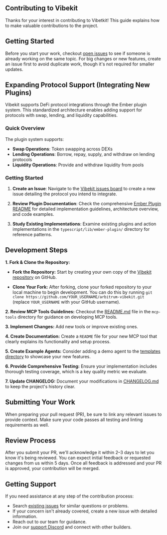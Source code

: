 ## Contributing to Vibekit

Thanks for your interest in contributing to Vibetkit! This guide explains how to make valuable contributions to the project.

## Getting Started

Before you start your work, checkout [open issues](https://github.com/EmberAGI/arbitrum-vibekit/issues) to see if someone is already working on the same topic. For big changes or new features, create an issue first to avoid duplicate work, though it's not required for smaller updates.

## Expanding Protocol Support (Integrating New Plugins)

Vibekit supports DeFi protocol integrations through the Ember plugin system. This standardized architecture enables adding support for protocols with swap, lending, and liquidity capabilities.

### Quick Overview

The plugin system supports:

- **Swap Operations**: Token swapping across DEXs
- **Lending Operations**: Borrow, repay, supply, and withdraw on lending protocols
- **Liquidity Operations**: Provide and withdraw liquidity from pools

### Getting Started

1. **Create an Issue**: Navigate to the [Vibekit issues board](https://github.com/EmberAGI/arbitrum-vibekit/issues) to create a new issue detailing the protocol you intend to integrate.

2. **Review Plugin Documentation**: Check the comprehensive [Ember Plugin README](https://github.com/EmberAGI/arbitrum-vibekit/tree/main/typescript/lib/ember-plugin) for detailed implementation guidelines, architecture overview, and code examples.

3. **Study Existing Implementations**: Examine existing plugins and action implementations in the `typescript/lib/ember-plugin/` directory for reference patterns.

## Development Steps

**1. Fork & Clone the Repository:**

- **Fork the Repository:** Start by creating your own copy of the [Vibekit repository](https://github.com/EmberAGI/arbitrum-vibekit) on GitHub.

- **Clone Your Fork:** After forking, clone your forked repository to your local machine to begin development. You can do this by running `git clone https://github.com/YOUR_USERNAME/arbitrum-vibekit.git` (replace `YOUR_USERNAME` with your GitHub username).

**2. Review MCP Tools Guidelines:** Checkout the [README.md](https://github.com/EmberAGI/arbitrum-vibekit/tree/main/typescript/lib/mcp-tools) file in the `mcp-tools` directory for guidance on developing MCP tools.

**3. Implement Changes:** Add new tools or improve existing ones.

**4. Create Documentation:** Create a `README` file for your new MCP tool that clearly explains its functionality and setup process.

**5. Create Example Agents:** Consider adding a demo agent to the [templates directory](https://github.com/EmberAGI/arbitrum-vibekit/tree/main/typescript/templates) to showcase your new features.

**6. Provide Comprehensive Testing:** Ensure your implementation includes thorough testing coverage, which is a key quality metric we evaluate.

**7. Update CHANGELOG:** Document your modifications in [CHANGELOG.md](https://github.com/EmberAGI/arbitrum-vibekit/blob/main/CHANGELOG.md) to keep the project's history clear.

## Submitting Your Work

When preparing your pull request (PR), be sure to link any relevant issues to provide context. Make sure your code passes all testing and linting requirements as well.

## Review Process

After you submit your PR, we'll acknowledge it within 2–3 days to let you know it's being reviewed. You can expect initial feedback or requested changes from us within 5 days. Once all feedback is addressed and your PR is approved, your contribution will be merged.

## Getting Support

If you need assistance at any step of the contribution process:

- Search [existing issues](https://github.com/EmberAGI/arbitrum-vibekit/issues) for similar questions or problems.
- If your concern isn't already covered, create a new issue with detailed information.
- Reach out to our team for guidance.
- Join our [support Discord](https://discord.com/invite/bgxWQ2fSBR) and connect with other builders.

